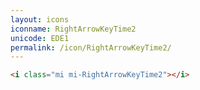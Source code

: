 ```yaml
---
layout: icons
iconname: RightArrowKeyTime2
unicode: EDE1
permalink: /icon/RightArrowKeyTime2/
---
```


``` html
<i class="mi mi-RightArrowKeyTime2"></i>
```
